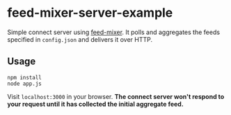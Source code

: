# feed-mixer-server-example

Simple connect server using [feed-mixer](https://github.com/AaronAcerboni/feed-mixer). It polls and aggregates the feeds specified in 
`config.json` and delivers it over HTTP.

## Usage

```
npm install
node app.js
```

Visit `localhost:3000` in your browser. **The connect server won't respond to your 
request until it has collected the initial aggregate feed.**